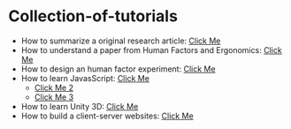 # Collection-of-tutorials
- How to summarize a original research article: [Click Me](https://drive.google.com/open?id=1SR6Kcv-9QjJWAk0H2eGP4YUJpnd-LH6FefD7fhb_tXI)
- How to understand a paper from Human Factors and Ergonomics: [Click Me](https://github.com/xiaoyuch/Understanding-HFE-Paper)
- How to design an human factor experiment: [Click Me](https://drive.google.com/open?id=1oWesPVKpyVKWUD4CPfosRJy3_0pNldTcxBWfRXv3OV0)
- How to learn JavasScript: [Click Me](https://drive.google.com/open?id=1_cXXLlGWusdtSuUJV-gxRIV6uxWpg9QVViu-oymPbo4)
    - [Click Me 2](https://drive.google.com/open?id=1OFS8bMmBq4DAhMKWbMiN8uBoXa9Zj9za)
    - [Click Me 3](https://drive.google.com/open?id=1AvrzGFiAu_IdNkieu-NKhN6m5WXMlT8N)
- How to learn Unity 3D: [Click Me](https://drive.google.com/open?id=1s8HlafBfAqgJ4gGuDkCKcFISF6T32645-gPPI4HJM9c)
- How to build a client-server websites: [Click Me](https://github.com/xiaoyuch/Tutorials-on-website)
